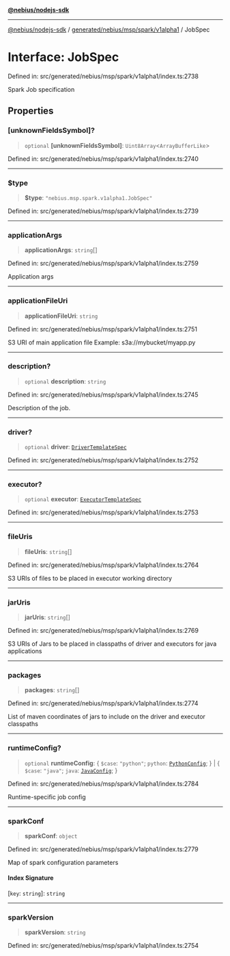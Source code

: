 [**@nebius/nodejs-sdk**](../../../../../../README.md)

---

[@nebius/nodejs-sdk](../../../../../../README.md) / [generated/nebius/msp/spark/v1alpha1](../README.md) / JobSpec

# Interface: JobSpec

Defined in: src/generated/nebius/msp/spark/v1alpha1/index.ts:2738

Spark Job specification

## Properties

### \[unknownFieldsSymbol\]?

> `optional` **\[unknownFieldsSymbol\]**: `Uint8Array`\<`ArrayBufferLike`\>

Defined in: src/generated/nebius/msp/spark/v1alpha1/index.ts:2740

---

### $type

> **$type**: `"nebius.msp.spark.v1alpha1.JobSpec"`

Defined in: src/generated/nebius/msp/spark/v1alpha1/index.ts:2739

---

### applicationArgs

> **applicationArgs**: `string`[]

Defined in: src/generated/nebius/msp/spark/v1alpha1/index.ts:2759

Application args

---

### applicationFileUri

> **applicationFileUri**: `string`

Defined in: src/generated/nebius/msp/spark/v1alpha1/index.ts:2751

S3 URI of main application file
Example: s3a://mybucket/myapp.py

---

### description?

> `optional` **description**: `string`

Defined in: src/generated/nebius/msp/spark/v1alpha1/index.ts:2745

Description of the job.

---

### driver?

> `optional` **driver**: [`DriverTemplateSpec`](DriverTemplateSpec.md)

Defined in: src/generated/nebius/msp/spark/v1alpha1/index.ts:2752

---

### executor?

> `optional` **executor**: [`ExecutorTemplateSpec`](ExecutorTemplateSpec.md)

Defined in: src/generated/nebius/msp/spark/v1alpha1/index.ts:2753

---

### fileUris

> **fileUris**: `string`[]

Defined in: src/generated/nebius/msp/spark/v1alpha1/index.ts:2764

S3 URIs of files to be placed in executor working directory

---

### jarUris

> **jarUris**: `string`[]

Defined in: src/generated/nebius/msp/spark/v1alpha1/index.ts:2769

S3 URIs of Jars to be placed in classpaths of driver and executors for java applications

---

### packages

> **packages**: `string`[]

Defined in: src/generated/nebius/msp/spark/v1alpha1/index.ts:2774

List of maven coordinates of jars to include on the driver and executor classpaths

---

### runtimeConfig?

> `optional` **runtimeConfig**: \{ `$case`: `"python"`; `python`: [`PythonConfig`](PythonConfig.md); \} \| \{ `$case`: `"java"`; `java`: [`JavaConfig`](JavaConfig.md); \}

Defined in: src/generated/nebius/msp/spark/v1alpha1/index.ts:2784

Runtime-specific job config

---

### sparkConf

> **sparkConf**: `object`

Defined in: src/generated/nebius/msp/spark/v1alpha1/index.ts:2779

Map of spark configuration parameters

#### Index Signature

\[`key`: `string`\]: `string`

---

### sparkVersion

> **sparkVersion**: `string`

Defined in: src/generated/nebius/msp/spark/v1alpha1/index.ts:2754
